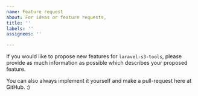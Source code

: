 ```yaml
---
name: Feature request
about: For ideas or feature requests,
title: ''
labels: ''
assignees: ''

---
```


If you would like to propose new features for `laravel-s3-tools`, please provide as much information as possible which describes your proposed feature.

You can also always implement it yourself and make a pull-request here at GitHub. :)
